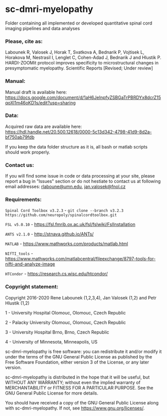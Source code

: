 # sc-dmri-myelopathy
Folder containing all implemented or developed quantitative spinal cord imaging pipelines and data analyses

### Please, cite as:
Labounek R, Valosek J, Horak T, Svatkova A, Bednarik P, Vojtisek L, Horakova M, Nestrasil I, Lenglet C, Cohen-Adad J, Bednarik J and Hlustik P. HARDI-ZOOMit protocol improves specificity to microstructural changes in presymptomatic myelopathy. Scientific Reports [Revised; Under review]

### Manual:
Manual draft is available here: https://docs.google.com/document/d/1aH6JeInpfyZSBGaTrPBRDYx8dcrZ15qoXl1m46oKD1s/edit?usp=sharing

### Data:
Acquired raw data are available here: https://hdl.handle.net/20.500.12618/0000-5c13d342-4798-41d9-8d2a-bf750ab79fdb

If you keep the data folder structure as it is, all bash or matlab scripts should work properly.

### Contact us:
If you will find some issue in code or data processing at your site, please report a bug in "Issues" section or do not hestiate to contact us at following email addresses: rlaboune@umn.edu, jan.valosek@fnol.cz

### Requirements:
`Spinal Cord Toolbox v3.2.3` - `git clone --branch v3.2.3 https://github.com/neuropoly/spinalcordtoolbox.git`

`FSL v5.0.10` - https://fsl.fmrib.ox.ac.uk/fsl/fslwiki/FslInstallation

`ANTS v2.1.0` - http://stnava.github.io/ANTs/

`MATLAB` - https://www.mathworks.com/products/matlab.html

`NIfTI_tools` - https://www.mathworks.com/matlabcentral/fileexchange/8797-tools-for-nifti-and-analyze-image

`HTCondor` - https://research.cs.wisc.edu/htcondor/


### Copyright statement:

Copyright 2016-2020 Rene Labounek (1,2,3,4), Jan Valosek (1,2) and Petr Hlustik (1,2)

1 - University Hospital Olomouc, Olomouc, Czech Republic

2 - Palacky University Olomouc, Olomouc, Czech Republic

3 - University Hospital Brno, Brno, Czech Republic 

4 - University of Minnesota, Minneapolis, US

sc-dmri-myelopathy is free software: you can redistribute it and/or modify
it under the terms of the GNU General Public License as published by
the Free Software Foundation, either version 3 of the License, or any later version.

sc-dmri-myelopathy is distributed in the hope that it will be useful,
but WITHOUT ANY WARRANTY; without even the implied warranty of
MERCHANTABILITY or FITNESS FOR A PARTICULAR PURPOSE.  See the
GNU General Public License for more details.

You should have received a copy of the GNU General Public License
along with sc-dmri-myelopathy.  If not, see <https://www.gnu.org/licenses/>.
